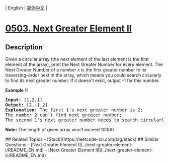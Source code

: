 
| English | [简体中文](README.md) |
# [0503. Next Greater Element II](https://leetcode-cn.com/problems/next-greater-element-ii/)
## Description
<p>
Given a circular array (the next element of the last element is the first element of the array), print the Next Greater Number for every element. The Next Greater Number of a number x is the first greater number to its traversing-order next in the array, which means you could search circularly to find its next greater number. If it doesn't exist, output -1 for this number.
</p>

<p><b>Example 1:</b><br />
<pre>
<b>Input:</b> [1,2,1]
<b>Output:</b> [2,-1,2]
<b>Explanation:</b> The first 1's next greater number is 2; </br>The number 2 can't find next greater number; </br>The second 1's next greater number needs to search circularly, which is also 2.
</pre>
</p>

<p><b>Note:</b>
The length of given array won't exceed 10000.
</p>
## Related Topics
- [Stack](https://leetcode-cn.com/tag/stack)
## Similar Questions
- [Next Greater Element I](../next-greater-element-i/README_EN.md)
- [Next Greater Element III](../next-greater-element-iii/README_EN.md)
